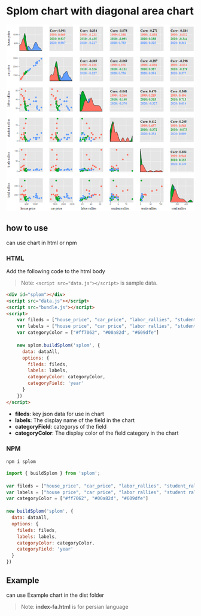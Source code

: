 # Splom chart with diagonal area chart
![Screenshot](splom.png)

## how to use
can use chart in html or npm

### HTML
Add the following code to the html body
> Note: `<script src="data.js"></script>` is sample data.

```html
<div id="splom"></div>
<script src="data.js"></script>
<script src="bundle.js"></script>
<script>
    var fileds = ["house_price", "car_price", "labor_rallies", "student_rallies", "trade_rallies", "total_rallies"]
    var labels = ["house price", "car price", "labor rallies", "student rallies", "trade rallies", "total rallies"]
    var categoryColor = ["#ff7062", "#00a82d", "#609dfe"]

    new splom.buildSplom('splom', {
      data: dataAll,
      options: {
        fileds: fileds,
        labels: labels,
        categoryColor: categoryColor,
        categoryField: 'year'
      }
    })
</script>
```
- **fileds**: key json data for use in chart
- **labels**: The display name of the field in the chart
- **categoryField**: categorys of the field
- **categoryColor**: The display color of the field category in the chart
### NPM
```sh
npm i splom
```
``` javascript
import { buildSplom } from 'splom';

var fileds = ["house_price", "car_price", "labor_rallies", "student_rallies", "trade_rallies", "total_rallies"]
var labels = ["house price", "car price", "labor rallies", "student rallies", "trade rallies", "total rallies"]
var categoryColor = ["#ff7062", "#00a82d", "#609dfe"]

new buildSplom('splom', {
  data: dataAll,
  options: {
    fileds: fileds,
    labels: labels,
    categoryColor: categoryColor,
    categoryField: 'year'
  }
})
```

## Example
can use Example chart in the dist folder
> Note: **index-fa.html** is for persian language

